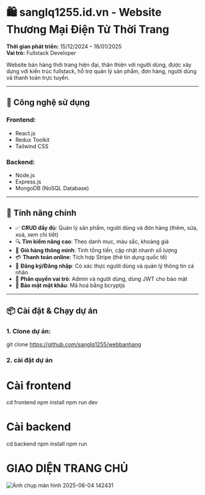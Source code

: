 # 🛍️ sanglq1255.id.vn - Website Thương Mại Điện Tử Thời Trang

**Thời gian phát triển:** 15/12/2024 – 18/01/2025  
**Vai trò:** Fullstack Developer  

Website bán hàng thời trang hiện đại, thân thiện với người dùng, được xây dựng với kiến trúc fullstack, hỗ trợ quản lý sản phẩm, đơn hàng, người dùng và thanh toán trực tuyến.

---

## 🚀 Công nghệ sử dụng

### Frontend:
- React.js
- Redux Toolkit
- Tailwind CSS

### Backend:
- Node.js
- Express.js
- MongoDB (NoSQL Database)

---

## 🔑 Tính năng chính

- ✅ **CRUD đầy đủ**: Quản lý sản phẩm, người dùng và đơn hàng (thêm, sửa, xoá, xem chi tiết)
- 🔍 **Tìm kiếm nâng cao**: Theo danh mục, màu sắc, khoảng giá
- 🛒 **Giỏ hàng thông minh**: Tính tổng tiền, cập nhật nhanh số lượng
- 💳 **Thanh toán online**: Tích hợp Stripe (thẻ tín dụng quốc tế)
- 👤 **Đăng ký/Đăng nhập**: Có xác thực người dùng và quản lý thông tin cá nhân
- 🔐 **Phân quyền vai trò**: Admin và người dùng, dùng JWT cho bảo mật
- 🧂 **Bảo mật mật khẩu**: Mã hoá bằng bcryptjs

---

## 📦 Cài đặt & Chạy dự án

### 1. Clone dự án:
git clone https://github.com/sanglq1255/webbanhang

### 2. cài đặt dự án
# Cài frontend
cd frontend
npm install
npm run dev

# Cài backend
cd backend
npm install
npm run 

# GIAO DIỆN TRANG CHỦ 
![Ảnh chụp màn hình 2025-06-04 142431](https://github.com/user-attachments/assets/37948205-adcd-4680-bfb6-2f7fe061c495)
